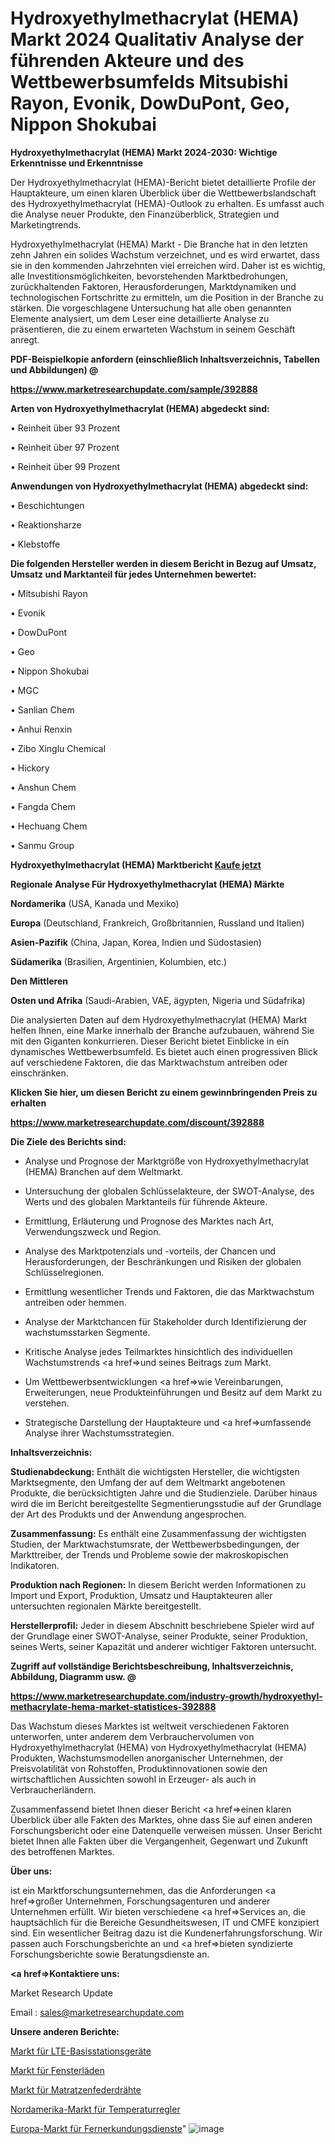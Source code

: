 # Hydroxyethylmethacrylat (HEMA) Markt 2024 Qualitativ Analyse der führenden Akteure und des Wettbewerbsumfelds Mitsubishi Rayon, Evonik, DowDuPont, Geo, Nippon Shokubai

<strong>Hydroxyethylmethacrylat (HEMA) Markt 2024-2030: Wichtige Erkenntnisse und Erkenntnisse</strong>

Der Hydroxyethylmethacrylat (HEMA)-Bericht bietet detaillierte Profile der Hauptakteure, um einen klaren Überblick über die Wettbewerbslandschaft des Hydroxyethylmethacrylat (HEMA)-Outlook zu erhalten. Es umfasst auch die Analyse neuer Produkte, den Finanzüberblick, Strategien und Marketingtrends.

Hydroxyethylmethacrylat (HEMA) Markt - Die Branche hat in den letzten zehn Jahren ein solides Wachstum verzeichnet, und es wird erwartet, dass sie in den kommenden Jahrzehnten viel erreichen wird. Daher ist es wichtig, alle Investitionsmöglichkeiten, bevorstehenden Marktbedrohungen, zurückhaltenden Faktoren, Herausforderungen, Marktdynamiken und technologischen Fortschritte zu ermitteln, um die Position in der Branche zu stärken. Die vorgeschlagene Untersuchung hat alle oben genannten Elemente analysiert, um dem Leser eine detaillierte Analyse zu präsentieren, die zu einem erwarteten Wachstum in seinem Geschäft anregt.



<strong><b>PDF-Beispielkopie anfordern (einschließlich Inhaltsverzeichnis, Tabellen und Abbildungen) @ </b></strong>

<strong><a href=https://www.marketresearchupdate.com/sample/392888>

<strong>https://www.marketresearchupdate.com/sample/392888</u></a></strong></strong>



<strong>Arten von Hydroxyethylmethacrylat (HEMA) abgedeckt sind:</strong>

• Reinheit über 93 Prozent

• Reinheit über 97 Prozent

• Reinheit über 99 Prozent



<strong>Anwendungen von Hydroxyethylmethacrylat (HEMA) abgedeckt sind:</strong>

• Beschichtungen

• Reaktionsharze

• Klebstoffe



<strong>Die folgenden Hersteller werden in diesem Bericht in Bezug auf Umsatz, Umsatz und Marktanteil für jedes Unternehmen bewertet:</strong>

• Mitsubishi Rayon

• Evonik

• DowDuPont

• Geo

• Nippon Shokubai

• MGC

• Sanlian Chem

• Anhui Renxin

• Zibo Xinglu Chemical

• Hickory

• Anshun Chem

• Fangda Chem

• Hechuang Chem

• Sanmu Group



<strong>Hydroxyethylmethacrylat (HEMA) Marktbericht <a href=https://www.marketresearchupdate.com/buynow/392888>Kaufe jetzt</a></strong>



<strong>Regionale Analyse Für Hydroxyethylmethacrylat (HEMA) Märkte</strong>



<strong>Nordamerika</strong> (USA, Kanada und Mexiko)



<strong>Europa</strong> (Deutschland, Frankreich, Großbritannien, Russland und Italien)



<strong>Asien-Pazifik</strong> (China, Japan, Korea, Indien und Südostasien)



<strong>Südamerika</strong> (Brasilien, Argentinien, Kolumbien, etc.)



<strong>Den Mittleren</strong> 

<strong>Osten und Afrika</strong> (Saudi-Arabien, VAE, ägypten, Nigeria und Südafrika)

Die analysierten Daten auf dem Hydroxyethylmethacrylat (HEMA) Markt helfen Ihnen, eine Marke innerhalb der Branche aufzubauen, während Sie mit den Giganten konkurrieren. Dieser Bericht bietet Einblicke in ein dynamisches Wettbewerbsumfeld. Es bietet auch einen progressiven Blick auf verschiedene Faktoren, die das Marktwachstum antreiben oder einschränken.



<strong>Klicken Sie hier, um diesen Bericht zu einem gewinnbringenden Preis zu erhalten
</strong>

<strong><a href=https://www.marketresearchupdate.com/discount/392888>https://www.marketresearchupdate.com/discount/392888</b></u></strong></a>



<strong>Die Ziele des Berichts sind:</strong>

- Analyse und Prognose der Marktgröße von Hydroxyethylmethacrylat (HEMA) Branchen auf dem Weltmarkt.

- Untersuchung der globalen Schlüsselakteure, der SWOT-Analyse, des Werts und des globalen Marktanteils für führende Akteure.

- Ermittlung, Erläuterung und Prognose des Marktes nach Art, Verwendungszweck und Region.

- Analyse des Marktpotenzials und -vorteils, der Chancen und Herausforderungen, der Beschränkungen und Risiken der globalen Schlüsselregionen.

- Ermittlung wesentlicher Trends und Faktoren, die das Marktwachstum antreiben oder hemmen.

- Analyse der Marktchancen für Stakeholder durch Identifizierung der wachstumsstarken Segmente.

- Kritische Analyse jedes Teilmarktes hinsichtlich des individuellen Wachstumstrends <a href=>und</a> seines Beitrags zum Markt.

- Um Wettbewerbsentwicklungen <a href=>wie</a> Vereinbarungen, Erweiterungen, neue Produkteinführungen und Besitz auf dem Markt zu verstehen.

- Strategische Darstellung der Hauptakteure und <a href=>umfas</a>sende Analyse ihrer Wachstumsstrategien.



<strong>Inhaltsverzeichnis:</strong>



<strong>Studienabdeckung:</strong> Enthält die wichtigsten Hersteller, die wichtigsten Marktsegmente, den Umfang der auf dem Weltmarkt angebotenen Produkte, die berücksichtigten Jahre und die Studienziele. Darüber hinaus wird die im Bericht bereitgestellte Segmentierungsstudie auf der Grundlage der Art des Produkts und der Anwendung angesprochen.



<strong>Zusammenfassung:</strong> Es enthält eine Zusammenfassung der wichtigsten Studien, der Marktwachstumsrate, der Wettbewerbsbedingungen, der Markttreiber, der Trends und Probleme sowie der makroskopischen Indikatoren.



<strong>Produktion nach Regionen:</strong> In diesem Bericht werden Informationen zu Import und Export, Produktion, Umsatz und Hauptakteuren aller untersuchten regionalen Märkte bereitgestellt.



<strong>Herstellerprofil:</strong> Jeder in diesem Abschnitt beschriebene Spieler wird auf der Grundlage einer SWOT-Analyse, seiner Produkte, seiner Produktion, seines Werts, seiner Kapazität und anderer wichtiger Faktoren untersucht.



<strong><b>Zugriff auf vollständige Berichtsbeschreibung, Inhaltsverzeichnis, Abbildung, Diagramm usw. @ </b></strong>

<strong><a href=https://www.marketresearchupdate.com/industry-growth/hydroxyethyl-methacrylate-hema-market-statistices-392888>https://www.marketresearchupdate.com/industry-growth/hydroxyethyl-methacrylate-hema-market-statistices-392888</a></strong>

Das Wachstum dieses Marktes ist weltweit verschiedenen Faktoren unterworfen, unter anderem dem Verbrauchervolumen von Hydroxyethylmethacrylat (HEMA) von Hydroxyethylmethacrylat (HEMA) Produkten, Wachstumsmodellen anorganischer Unternehmen, der Preisvolatilität von Rohstoffen, Produktinnovationen sowie den wirtschaftlichen Aussichten sowohl in Erzeuger- als auch in Verbraucherländern.

Zusammenfassend bietet Ihnen dieser Bericht <a href=>einen</a> klaren Überblick über alle Fakten des Marktes, ohne dass Sie auf einen anderen Forschungsbericht oder eine Datenquelle verweisen müssen. Unser Bericht bietet Ihnen alle Fakten über die Vergangenheit, Gegenwart und Zukunft des betroffenen Marktes.



<strong>Über uns:</strong>

 ist ein Marktforschungsunternehmen, das die Anforderungen <a href=>großer</a> Unternehmen, Forschungsagenturen und anderer Unternehmen erfüllt. Wir bieten verschiedene <a href=>Services</a> an, die hauptsächlich für die Bereiche Gesundheitswesen, IT und CMFE konzipiert sind. Ein wesentlicher Beitrag dazu ist die Kundenerfahrungsforschung. Wir passen auch Forschungsberichte an und <a href=>bieten</a> syndizierte Forschungsberichte sowie Beratungsdienste an.



<strong><a href=>Kontaktiere uns:</a></strong>

Market Research Update

Email : sales@marketresearchupdate.com



<strong>Unsere anderen Berichte:</strong>

<a href=https://www.linkedin.com/pulse/lte-base-station-devices-market-size-share-1f>Markt für LTE-Basisstationsgeräte</a>

<a href=https://www.linkedin.com/pulse/window-shutters-market-size-trends-consumption>Markt für Fensterläden</a>

<a href=https://www.linkedin.com/pulse/mattress-spring-wire-market-2023-remarking-enormous>Markt für Matratzenfederdrähte</a>

<a href=https://www.linkedin.com/pulse/north-america-temperature-controllers-market-2023-latest>Nordamerika-Markt für Temperaturregler</a>

<a href=https://www.linkedin.com/pulse/europe-remote-sensing-services-market-2023-manufacturers-acxjf/>Europa-Markt für Fernerkundungsdienste</a>"
![image](https://github.com/Gayatrikarjule/Market-Analysis-360/assets/97346546/337eabec-c81a-4149-92ab-17f13d7f0792)
